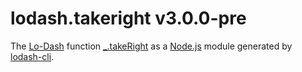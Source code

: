 # lodash.takeright v3.0.0-pre

The [Lo-Dash](https://lodash.com/) function [_.takeRight](http://lodash.com/docs#takeRight) as a [Node.js](http://nodejs.org/) module generated by [lodash-cli](https://www.npmjs.com/package/lodash-cli).
